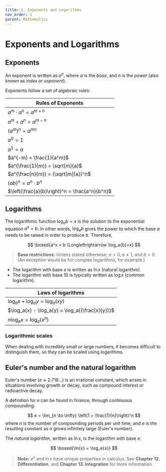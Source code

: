 ```yaml
---
title: 1. Exponents and Logarithms
nav_order: 1
parent: Mathematics
---
```

# Exponents and Logarithms

## Exponents

An exponent is written as $a^n$, where $a$ is the *base*, and $n$ is the *power* (also known as *index* or *exponent*).

Exponents follow a set of algebraic rules:

| **Rules of Exponents**                         |
| ---------------------------------------------- |
| $a^m \cdot a^n = a^{m+n}$                      |
| $a^m \div a^n = a^{m-n}$                       |
| $(a^m)^n = a^{mn}$                             |
| $a^0 = 1$                                      |
| $a^1 = a$                                      |
| $a^{-m} = \frac{1}{a^m}$                       |
| $a^{\frac{1}{m}} = \sqrt[m]{a}$                |
| $a^{\frac{n}{m}} = (\sqrt[m]{a})^n$            |
| $(ab)^n = a^n \cdot b^n$                       |
| $\left(\frac{a}{b}\right)^n = \frac{a^n}{b^n}$ |

## Logarithms

The logarithmic function $\log_ab=x$ is the solution to the exponential equation $a^x=b$. In other words, $\log_a{b}$ gives the power to which the base $a$ needs to be raised in order to produce $b$. Therefore,

$$
\boxed{a^x = b \Longleftrightarrow \log_a{b}=x}
$$

> **Base restrictions:** Unless stated otherwise, $a>0, a\neq 1$, and $b>0$. (An exception would be for complex logarithms, for example.)

- The logarithm with base $e$ is written as $\ln{x}$ (natural logarithm).
- The logarithm with base $10$ is typically written as $\log{x}$ (common logarithm).

| **Laws of logarithms**                          |
| ----------------------------------------------- |
| $\log_a{x} + \log_a{y} = \log_a{(xy)}$          |
| $\log_a{x} - \log_a{y} = \log_a{(\frac{x}{y})}$ |
| $n \log_a{x} = \log_a{(x^n)}$                   |

### Logarithmic scales
When dealing with incredibly small or large numbers, it becomes difficult to distinguish them, so they can be scaled using logarithms.

## Euler's number and the natural logarithm

Euler's number ($e \approx 2.718\dots$) is an irrational constant, which arises in situations involving growth or decay, such as compound interest or radioactive decay.

A definition for $e$ can be found in finance, through continuous compounding:

$$
e = \lim_{n \to \infty} \left(1 + \frac{1}{n}\right)^n
$$
where $n$ is the number of compounding periods per unit time, and $e$ is the resulting constant as $n$ grows infinitely large (Euler's number).

The *natural logarithm*, written as $\ln{x}$, is the logarithm with base $e$:

$$
\boxed{\ln{x} = \log_e{x}}
$$

> **Note:** $e^x$ and $\ln{x}$ have unique properties in calculus. See **Chapter 12. Differentiation**, and **Chapter 13. Integration** for more information.